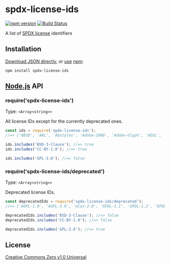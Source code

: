 # spdx-license-ids

[![npm version](https://img.shields.io/npm/v/spdx-license-ids.svg)](https://www.npmjs.org/package/spdx-license-ids)
[![Build Status](https://travis-ci.org/shinnn/spdx-license-ids.svg?branch=master)](https://travis-ci.org/shinnn/spdx-license-ids)

A list of [SPDX license](https://spdx.org/licenses/) identifiers

## Installation

[Download JSON directly](https://raw.githubusercontent.com/shinnn/spdx-license-ids/master/index.json),
or [use](https://docs.npmjs.com/cli/install) [npm](https://docs.npmjs.com/getting-started/what-is-npm):

```
npm install spdx-license-ids
```

## [Node.js](https://nodejs.org/) API

### require('spdx-license-ids')

Type: `<Array<string>>`

All license IDs except for the currently deprecated ones.

```javascript
const ids = require('spdx-license-ids');
//=> ['0BSD', 'AAL', 'Abstyles', 'Adobe-2006', 'Adobe-Glyph', 'ADSL', 'AFL-1.1', 'AFL-1.2', ...]

ids.includes('BSD-3-Clause'); //=> true
ids.includes('CC-BY-1.0'); //=> true

ids.includes('GPL-3.0'); //=> false
```

### require('spdx-license-ids/deprecated')

Type: `<Array<string>>`

Deprecated license IDs.

```javascript
const deprecatedIds = require('spdx-license-ids/deprecated');
//=> ['AGPL-1.0', 'AGPL-3.0', 'eCos-2.0', 'GFDL-1.1', 'GFDL-1.2', 'GFDL-1.3', 'GPL-1.0', ...]

deprecatedIds.includes('BSD-3-Clause'); //=> false
deprecatedIds.includes('CC-BY-1.0'); //=> false

deprecatedIds.includes('GPL-3.0'); //=> true
```

## License

[Creative Commons Zero v1.0 Universal](https://creativecommons.org/publicdomain/zero/1.0/deed)
